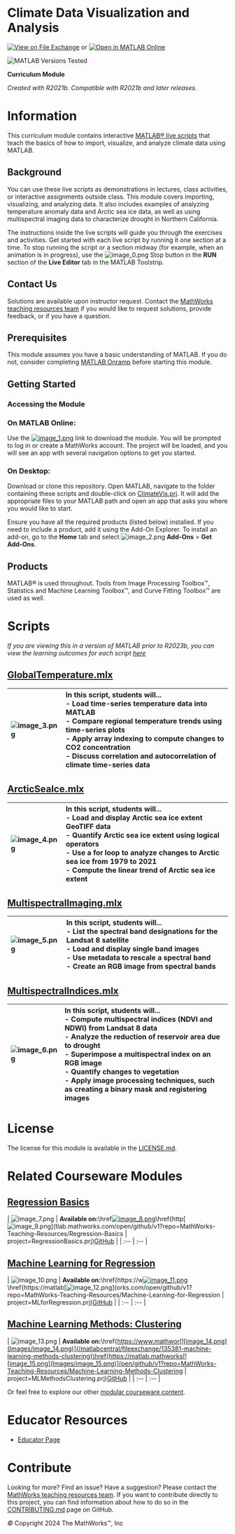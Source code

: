 
# Climate Data Visualization and Analysis


[![View on File Exchange](https://www.mathworks.com/matlabcentral/images/matlab-file-exchange.svg)](https://www.mathworks.com/matlabcentral/fileexchange/110125-climate-data-visualization-and-analysis) or [![Open in MATLAB Online](https://www.mathworks.com/images/responsive/global/open-in-matlab-online.svg)](https://matlab.mathworks.com/open/github/v1?repo=MathWorks-Teaching-Resources/Climate-Data-Visualization-and-Analysis&project=ClimateVis.prj)

![MATLAB Versions Tested](https://img.shields.io/endpoint?url=https%3A%2F%2Fraw.githubusercontent.com%2FMathWorks-Teaching-Resources%2FClimate-Data-Visualization-and-Analysis%2Frelease%2FImages%2FTestedWith.json)

**Curriculum Module**

_Created with R2021b. Compatible with R2021b and later releases._

# Information

This curriculum module contains interactive [MATLAB® live scripts](https://www.mathworks.com/products/matlab/live-editor.html) that teach the basics of how to import, visualize, and analyze climate data using MATLAB.


## Background

You can use these live scripts as demonstrations in lectures, class activities, or interactive assignments outside class. This module covers importing, visualizing, and analyzing data. It also includes examples of analyzing temperature anomaly data and Arctic sea ice data, as well as using multispectral imaging data to characterize drought in Northern California.


The instructions inside the live scripts will guide you through the exercises and activities. Get started with each live script by running it one section at a time. To stop running the script or a section midway (for example, when an animation is in progress), use the ![image_0.png](Images/image_0.png) Stop button in the **RUN** section of the **Live Editor** tab in the MATLAB Toolstrip.


## Contact Us

Solutions are available upon instructor request. Contact the [MathWorks teaching resources team](mailto:onlineteaching@mathworks.com) if you would like to request solutions, provide feedback, or if you have a question.


## Prerequisites

This module assumes you have a basic understanding of MATLAB. If you do not, consider completing [MATLAB Onramp](https://matlabacademy.mathworks.com/details/matlab-onramp/gettingstarted) before starting this module.


## Getting Started
### Accessing the Module
### **On MATLAB Online:**

Use the [![image_1.png](Images/image_1.png)](https://matlab.mathworks.com/open/github/v1?repo=MathWorks-Teaching-Resources/Climate-Data-Visualization-and-Analysis&project=ClimateVis.prj) link to download the module. You will be prompted to log in or create a MathWorks account. The project will be loaded, and you will see an app with several navigation options to get you started.

### **On Desktop:**

Download or clone this repository. Open MATLAB, navigate to the folder containing these scripts and double\-click on [ClimateVis.prj](ClimateVis.prj). It will add the appropriate files to your MATLAB path and open an app that asks you where you would like to start. 


Ensure you have all the required products (listed below) installed. If you need to include a product, add it using the Add\-On Explorer. To install an add\-on, go to the **Home** tab and select  ![image_2.png](Images/image_2.png) **Add-Ons** > **Get Add-Ons**. 


## Products

MATLAB® is used throughout. Tools from Image Processing Toolbox™, Statistics and Machine Learning Toolbox™, and Curve Fitting Toolbox™ are used as well.


# Scripts

 *If you are viewing this in a version of MATLAB prior to R2023b, you can view the learning outcomes for each script* [*here*](https://www.mathworks.com/matlabcentral/fileexchange/110125-climate-data-visualization-and-analysis)

## [**GlobalTemperature.mlx**](Scripts/GlobalTemperature.mlx)
| ![image_3.png](Images/image_3.png) | **In this script, students will...** <br>-  Load time\-series temperature data into MATLAB <br>-  Compare regional temperature trends using time\-series plots <br>-  Apply array indexing to compute changes to CO2 concentration <br>-  Discuss correlation and autocorrelation of climate time\-series data  |
| :-- | :-- |

## [**ArcticSeaIce.mlx**](Scripts/ArcticSeaIce.mlx)
| ![image_4.png](Images/image_4.png) | **In this script, students will...** <br>-  Load and display Arctic sea ice extent GeoTIFF data <br>-  Quantify Arctic sea ice extent using logical operators <br>-  Use a for loop to analyze changes to Arctic sea ice from 1979 to 2021 <br>-  Compute the linear trend of Arctic sea ice extent  |
| :-- | :-- |

## [**MultispectralImaging.mlx**](Scripts/MultispectralImaging.mlx)
| ![image_5.png](Images/image_5.png) | **In this script, students will...** <br>-  List the spectral band designations for the Landsat 8 satellite <br>-  Load and display single band images <br>-  Use metadata to rescale a spectral band <br>-  Create an RGB image from spectral bands  |
| :-- | :-- |

## [**MultispectralIndices.mlx**](Scripts/MultispectralIndices.mlx)
| ![image_6.png](Images/image_6.png) | **In this script, students will...** <br>-  Compute multispectral indices (NDVI and NDWI) from Landsat 8 data <br>-  Analyze the reduction of reservoir area due to drought <br>-  Superimpose a multispectral index on an RGB image <br>-  Quantify changes to vegetation <br>-  Apply image processing techniques, such as creating a binary mask and registering images  |
| :-- | :-- |


# License

The license for this module is available in the [LICENSE.md](https://github.com/MathWorks-Teaching-Resources/Climate-Data-Visualization-and-Analysis/blob/release/LICENSE.md).

# Related Courseware Modules

## [**Regression Basics**](https://www.mathworks.com/matlabcentral/fileexchange/93435-regression-basics)
| ![image_7.png](Images/image_7.png) | **Available on:**\href[![image_8.png](Images/image_8.png)](://www.mathworks.com/matlabcentral/fileexchange/93435-regression-basics)\href{http[![image_9.png](Images/image_9.png)](tlab.mathworks.com/open/github/v1?repo=MathWorks-Teaching-Resources/Regression-Basics | project=RegressionBasics.prj)[GitHub](https://github.com/MathWorks-Teaching-Resources/Regression-Basics)  |
| :-- | :-- |


## [**Machine Learning for Regression**](https://www.mathworks.com/matlabcentral/fileexchange/95903-machine-learning-for-regression)
| ![image_10.png](Images/image_10.png) | **Available on:**\href{https://w[![image_11.png](Images/image_11.png)](hworks.com/matlabcentral/fileexchange/95903-machine-learning-for-regression)\href{https://matlab[![image_12.png](Images/image_12.png)](orks.com/open/github/v1?repo=MathWorks-Teaching-Resources/Machine-Learning-for-Regression | project=MLforRegression.prj)[GitHub](https://github.com/MathWorks-Teaching-Resources/Machine-Learning-for-Regression)  |
| :-- | :-- |


## [**Machine Learning Methods: Clustering**](https://www.mathworks.com/matlabcentral/fileexchange/135381-machine-learning-methods-clustering)
| ![image_13.png](Images/image_13.png) | **Available on:**\href{https://www.mathwor[![image_14.png](Images/image_14.png)](/matlabcentral/fileexchange/135381-machine-learning-methods-clustering)\href{https://matlab.mathworks[![image_15.png](Images/image_15.png)](pen/github/v1?repo=MathWorks-Teaching-Resources/Machine-Learning-Methods-Clustering | project=MLMethodsClustering.prj)[GitHub](https://github.com/MathWorks-Teaching-Resources/Machine-Learning-Methods-Clustering)  |
| :-- | :-- |


Or feel free to explore our other [modular courseware content](https://www.mathworks.com/matlabcentral/fileexchange/?q=tag%3A%22courseware+module%22&sort=downloads_desc_30d).

# Educator Resources
-  [Educator Page](https://www.mathworks.com/academia/educators.html) 

# Contribute 

Looking for more? Find an issue? Have a suggestion? Please contact the [MathWorks teaching resources team](mailto:%20onlineteaching@mathworks.com). If you want to contribute directly to this project, you can find information about how to do so in the [CONTRIBUTING.md](https://github.com/MathWorks-Teaching-Resources/Climate-Data-Visualization-and-Analysis/blob/release/CONTRIBUTING.md) page on GitHub.


 *©* Copyright 2024 The MathWorks™, Inc


